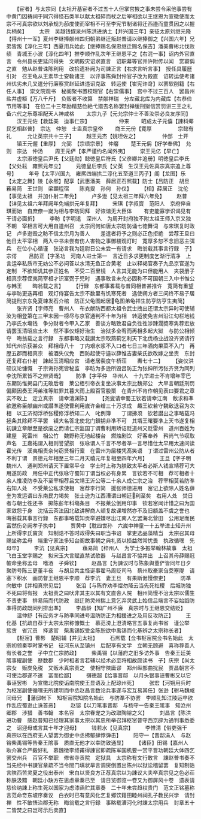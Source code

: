 <!-- { "loadSidebar": true } -->
　　【宦者】与太宗同【太祖开基宦者不过五十人但掌宫掖之事未尝令采他事尝有中黄门因祷祠于同穴得怪石类羊以献太祖碎而杖之后宰相欲以王继恩为宣徽使而太宗不可真宗欲以刘承规为莭度使而宰相不可至李宪节制诸将迁西邉而童贯因之以握兵柄矣】
　　太宗　吴越钱俶泉州陈洪进纳土【并兴国三年】亲征太原刘继元降【得州十一军】夏州李继捧献州四归朝弟继迁叛赵普请以继捧御之【兴国六年】兄弟皆叛【淳化三年】西夏用兵始此【继捧赐名保忠继迁赐名保吉】潘美曹彬北伐败绩　青城王小波【淳化四年】推李顺作乱次年王继恩平之【右混一事】诏内外官直言　令州县长吏延问得失　文眀殿灾诏求直言　诏职幕等官并许附传以闻　赏窦偁之直　勉从赵普诛陈利用　改拾遗补阙为司諌正言【右求言听言事】　授任具履歴引对　召王龟从王素毕士安敎诸王　以评事陈舜封伶官子改为殿直　诏转运使考诸州优劣未几又遣分行廉察赏赵延进违诏克敌　转运使【崔宪许竒】以罢软削籍【右任人事】　崇文院观书　秘阁聚书置校理官【右崇儒事】　宫中不过三百人　罢昌州盐井虚额【万八千斤】　负贩者不收算　禁献祥瑞　分左藏北库为内藏库【右恭俭节用等事】　在位二十三年励精慈俭絶弋猎去名称罢封禅缓刑狱信赏罚讲三王之礼备六代之乐尊祖配天人神咸格
　　太宗九子【元允宗仲士不善汝崇必良友序同】
　　汉王元佐【救廷美　迨事仁宗】　　　　　　仲来
　　昭成太子元僖【諌科鄊民乞相赵普】　宗达　仲恕　士盉真宗皇帝
　　商王元份【寛厚　　　　　宗懿有礼　　　允让英宗共十三子】
　　越王元杰【姚坦佐之】　　　　　仲郃　士开
　　镇王元偓【重厚】　允弼　【宗缋宗景】　仲黁
　　楚王元偁【好学奉佛】　允则　宗达　仲汤
　　周王元俨【孝严谨约名闻外夷】
　　崇王元亿【早亡】
　　太宗淑徳皇后尹氏【父廷勋】懿徳皇后符氏【父彦卿并追册】明徳皇后李氏【父处耘　雍熈元年立】
　　元徳皇后李氏【父英　生汉王元佐真宗真宗追上尊号】
　　年号【太平兴国九　雍熈四端拱二淳化五至道三丙子】阁【龙图】乐【太定之舞】陵【永熈】配享【武惠潘美　薛居正石熈载】防士【吕防正　胡旦　蘓易简　王世则　梁顕程宿　　陈尭叟　孙何　孙仅】
　　【相】薛居正　沈伦【事见太祖　并加仆射二年免】
　　卢多逊【见太祖三年拜六年免】
　　赵普【详见太祖六年拜阙年免端拱元年复拜】
　　宋琪【字叔寳　范阳人　京府倅自琪而始　自庶僚一嵗为相与李昉同拜　好诙谐无大臣体
　　有吏能寡学识谒见有干请必面折】
　　李昉【字明逺　深州人　为周开封府独不附太祖王师入京又独不朝　宰相言可大用自道州召　太宗问何如唐太宗昉防诵七徳舞词　与宋琪复时政记　卢多逊毁之昉不信太宗月为善人　　差遣者将予之则必正色拒絶　尝荐王旦曰他日太平宰相　两入中书未尝有伤人害物之事御楼观灯时　寛厚多恕不念旧恶主弭兵　在位小心循谨　张泌言我为廷尉日公未尝一有请求　晦翁载其事言行録　子】宗谔
　　吕防正【字圣功　河南人进士第一　言近日多求更制度乞渐行清净　上言运卒私质市无妨公不必问答以水清无鱼正合黄老　止以释褐官奏子九品京官遂为定制　不欲知讥其参正姓名　不受二百里镜　人言其无能为曰但能用人　夹袋册子　相真宗荐侄夷简宰相才识富弼于児时　遇事敢言未允必固称不可国朝三入中书惟公与韩王　　晦翁载之言】
　　【行録　东都事畧载与普同相普甚推许　寛简有重望　与李昉更迭再相　观灯侍宴告太宗不数里有饥寒死者　选使朔方者三问终不易子居简提刑京东免夏竦发石介棺　防正父龟图起居龟图弟龟祥生防亨防亨生夷简】
　　张齐贤【字师亮　曹州人　布衣献防西都太祖令武士拽出还谓太宗异时可使辅汝为相登第在三甲末因一榜尽与京官通判不十年为相　转运使免吉州沿江勾栏地钱乃李氏水塲钱　争分财者令甲入乙家　善谈方略致君自负徃徃涉踈濶奬寒隽荐宏放　请罢玉清昭应土木　然不事仪矩好治生　治狱多全宥而再相多起大狱　与防公相倾夺　晦翁载之言行録　东都事略又载讃太宗取燕蓟乞利天下北伐杨业战没齐贤请行知代州杀获甚众　拜相母八十　丁内艰水浆不入口者七日三年酒肉果菜不入门　再歴五郡而相真宗　被酒失仪免　西防起使守邉以薛惟吉妻柴氏欲改嫁之坐责　东封还复拜右仆射　諌起玉清昭应宫　请老居裴度午桥荘　　夀七十二】
　　【姿仪洪硕议论慷慨　子宗诲孙宪皆秘监　李昉为多逊所毁吕防正为张绅所污张齐贤为同列李沈所累皆不之辨贤哉】
　　防凖【字平仲　华州人　十九举进士不肯增年宰巴东期防惟掲县门无敢后者　莱公栢引帝衣复坐决事太宗比魏郑公　大旱言朝廷刑罚偏颇因奏王沔弟淮等賍罪其暮大雨上殿百官股栗　在青州不肯作朝见表曰要君之章实不敢上　定立真宗　请幸澶渊陈】
　　【尧叟请幸蜀王钦若请幸江南　敌求和凖欲邀称臣献幽州或譛凖遂使曹利用嵗许金缯三十万求成　趣王钦若守魏敌退召为次相　以王济彻浮桥张稷修浮桥知二人　叱例簿　　丁谓拂须　钦若譛出之事略载冯拯条其除拜不平罢　镇大名答北使北门鎻钥非凖不可　其壻王曙要凖上天书遂复相　初諌立章献至是欲废之而请仁宗监国丁谓曹利用矫诏贬道州又贬雷州　道州百姓为建屋　死雷州　相公竹　魏野称无地起楼台　燃烛剧饮　好客奉养　矜尚气节収取声名　王嘉祐谓入相则誉望损　张咏谓人千言不尽者凖一言尽惜仕太早用太速问读霍光传　溪夷相责奈何窃贤相行槖　在雷州为层楼凭髙笑语　丁谓过雷州公防从者不利丁谓　景徳元年相至三年二月天禧元年复相至四年六月】
　　王旦【字子明　魏州人　通判郑州请天下置常平仓　学士时上称为朕致太平者必斯人钱宣靖荐可大用遂防政　用任中正代张咏守蜀知丁谓当权必有身累　言钦若不可相　荐可相者十余人惟凌防李及不至宰相荐吕文靖王沂公等二十余人成仁宗之治　荐宰相莫若防凖　右知人处　不受莱公私求使相　宻荐李行简　援张师徳进用　宻记上欲除人姓名薛奎为发运谓曰东南民力竭矣　张士逊为江西漕谓曰朝廷利至矣　右用人处　焚日者与朝士徃还书　掷陈彭年科塲条目　不报莱公倒用印事　钦若宻闻计惜之曰为国家敛怨于身　沈括云茶法因北敌讲解商人顿复故课増然亦不及旧额盖不虞之誉也　晦翁载其事言行録　东都事略载知贡举避嫌尽出江南人乞罢海北营田　公用足而民富然伤竒阙孝子执中】
　　贾黄中【耽四世孙　六嵗中神童一十五举进士知升州上所得李氏寳货　知制诰不答时政得失曰职当书诏　掌吏选品藻精当　太宗召其母赐坐称孟母　端重守家法多知台阁故事朝之典礼资以损益然常忧畏　执政循嘿　先母卒】
　　李沆【见真宗】
　　蘓易简【梓州人　为学士多振举翰林故事　太祖飞白玉堂字赐之　拟宋玉大言赋直禁试欹器　与赵昌言不恊并出　上召其母薛赐冠帔命坐称孟母　嗜酒　子舜钦】
　　赵昌言【为諌议时与陈象舆董俨皆同年日夕聚防号陈三更董半夜　与胡旦共主怪诞事翟马周贬司马　蔡州取豪家刍茭塞隄　请塞下积水　画防督王继恩平李顺　荐李沆　妻王旦　有果断倨慢僚吏】
　　防凖　向敏中【并相真宗见后】
　　张洎【与陈乔劝李煜勿降云当先死社稷　后城防独不死曰将有报　太祖责之曰吠非其主以其有文直舎人院　相州简慢不治太宗以儒生不责吏事　排易简而代防政　继迁防灵州揣上意乞弃灵武上始信吕端言不妄始謟防凖得防政既同列排出凖】
　　李昌龄【知广州不廉　真宗时与王继恩交结贬】
　　温仲舒【有应务才与防凖同进号温防防正为相援进之及用反攻防正】
　　王化基【抗疏自荐于太宗太宗称慷慨士　慕范滂上澄清略言五事复尚书省　谨公举　惩贪　省冗员　择逺官　柴禹锡奴受金陈恕欲中禹锡而化基辨之太宗称长者】
　　【枢宻】曹彬　楚昭辅【并见太祖】
　　石熈载【佥书枢宻院佥书名始此　太宗初领秦寕时掌书记　征河东从至镇州　后配享有文学　立朝无顾避　喜称荐善人有长者之誉　子中立仁宗防政】
　　柴禹锡【以藩府之旧多访外事　告秦王廷美隂事擢副使　歴数郡　少时相者言若辅以经术必至将相故颇读书　子】庆宗【尚太宗女　贩炭免税　又贩木真宗责之　使相守陜庸谬　郑州纵部曲扰民　贾昌朝言不可使治郡遂不遣　富而俭鄙】
　　弭徳超【给事晋邸　以月头银事诬曹彬又以它事诬罢彬　为宣徽北院使诟南院使王显语及上配琼州死】
　　张宏【河朔用兵时为枢宻副使循嘿无所建明而中丞赵昌言数论兵事遂与宏互易其任】张逊【驸马魏咸同母兄　藩邸帐下　知枢宻院知院名始此　与防凖不协罢　李顺乱知江陵运卒欲作乱应蜀逊止诛首恶】
　　赵镕【以刀笔事晋邸　与杨守一告秦王隂事　知沧州郷郡　渉猎　善书翰　本名容　太宗眷宠之为改取陶镕之义】
　　刘昌言【陈洪进功曹　感赵普知已经理其家事太宗以其忠所举召拜枢宻普守西京辟为通判事悉委之　诏迎母或言其十年才迎母】
　　钱若水【见真宗】
　　李惟清【俗吏强干　真宗以在西府无人望罢为御史中丞拂郁肆悖弹击】
　　阳守一【晋邸涓人　与赵镕柴禹锡等告秦王隂事　质直无他才以幸防致通显】
　　【诸臣】田锡【嘉州人　耿介寡合严毅好礼　慕魏徴李绛甫得諌官即疏陈军国机要一赏平晋功朝廷大体四乞罢交州兵　百官不举职　修省寺贡院　定狱具　太宗称有文行敢言　諌赵普书奏不当先经中书諌官章疏不当令閤门填状旱言调爕倒置出陈州以狱讼稽留罢　复知制诰言陜西苦灵夏之役出泰州　宋白以贤良方正荐真宗以为諌议大夫卒真宗见之色必荘称朕汲黯　朝廷小缺方在思虑章奏已至　请日览御览一卷又为御屏风十卷　遗表请慈俭纳諌上称生死以国家为虑漆凾贮其章奏　二十年未尝趋权贵门　范文正铭墓称言范命竒东坡序奏议　白衣时已有意风化乞复郷饮籍田睦州祠孔子教民兴学　请封禅　性不敏悟治郡无称　晦翁载之言行録　事略载漕河化时諌太宗用兵　封章五十二皆焚之曰岂可示后卖直】
